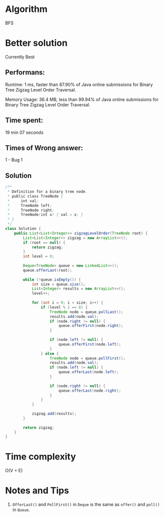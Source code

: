 # Algorithm 

BFS

# Better solution 

Currently Best

## Performans:

Runtime: 1 ms, faster than 87.90% of Java online submissions for Binary Tree Zigzag Level Order Traversal.

Memory Usage: 36.4 MB, less than 99.94% of Java online submissions for Binary Tree Zigzag Level Order Traversal.

## Time spent:

19 min 07 seconds

## Times of Wrong answer:

1 - Bug 1

## Solution
```java
/**
 * Definition for a binary tree node.
 * public class TreeNode {
 *     int val;
 *     TreeNode left;
 *     TreeNode right;
 *     TreeNode(int x) { val = x; }
 * }
 */
class Solution {
    public List<List<Integer>> zigzagLevelOrder(TreeNode root) {
        List<List<Integer>> zigzag = new ArrayList<>();
        if (root == null) {
            return zigzag;
        }
        int level = 0;
        
        Deque<TreeNode> queue = new LinkedList<>();
        queue.offerLast(root);
        
        while (!queue.isEmpty()) {
            int size = queue.size();
            List<Integer> results = new ArrayList<>();
            level++;
            
            for (int i = 0; i < size; i++) {
                if (level % 2 == 0) {
                    TreeNode node = queue.pollLast();
                    results.add(node.val);
                    if (node.right != null) {
                        queue.offerFirst(node.right);
                    }
                    
                    if (node.left != null) {
                        queue.offerFirst(node.left);
                    }
                } else {
                    TreeNode node = queue.pollFirst();
                    results.add(node.val);
                    if (node.left != null) {
                        queue.offerLast(node.left);
                    }
                    
                    if (node.right != null) {
                        queue.offerLast(node.right);
                    }
                }
            }
            
            zigzag.add(results);
        }
        
        return zigzag;
    }
}
```
# Time complexity
O(V + E)

# Notes and Tips
1. `OfferLast()` and `PollFirst()` in `Deque` is the same as `offer()` and `poll()` in `Queue`.
